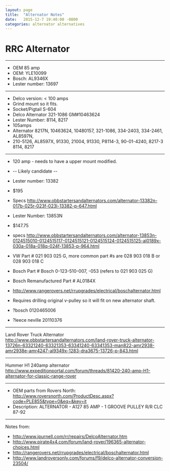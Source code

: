 ```yaml
---
layout: page 
title:  "Alternator Notes"
date:   2015-12-7 19:40:00 -0800
categories: alternator alternatives 
---
```


# RRC Alternator

---

- OEM 85 amp
- OEM: YLE10099
- Bosch: AL9346X
- Lester number: 13697

---

- Delco version: < 100 amps
- Grind mount so it fits.
- Socket/Pigtail S-604 
- Delco Alternator 321-1086 GM#10463624
- Lester Number: 8114, 8217
- 105amps
- Alternator 8217N, 10463624, 10480157, 321-1086, 334-2403, 334-2461, AL8597N,
- 210-5126, AL8597X, 91330, 21004, 91330, P8114-3, 90-01-4240, 8217-3 8114, 8217

---

- 120 amp - needs to have a upper mount modified.

- -- Likely candidate --
- Lester number: 13382 
- $195
- Specs <http://www.obbstartersandalternators.com/alternator-13382n-017b-025r-023f-023l-13382-p-647.html>

- Lester Number: 13853N
- $147.75
- specs <http://www.obbstartersandalternators.com/alternator-13853n-0124515010-0124515117-0124515121-0124515124-0124515125-al0189x-030a-018a-018q-024f-13853-p-964.html>

- VW Part # 021 903 025 G, more common part #s are 028 903 018 B or 028 903 018 C 
- Bosch Part # Bosch 0-123-510-007, -053 (refers to 021 903 025 G)
- Bosch Remanufactured Part # AL0184X 
- <http://www.rangerovers.net/rrupgrades/electrical/boschalternator.html>
- Requires drilling original v-pulley so it will fit on new alternator shaft.

- ?bosch 0120465006
- ?leece neville 20110376

---

Land Rover Truck Alternator <http://www.obbstartersandalternators.com/land-rover-truck-alternator-13726n-63321240-63321353-63341240-63341353-man822-amr2938-amr2938e-amr4247-al9349x-1283-dra3675-13726-p-843.html>

---

Hummer H1 240amp alternator <http://www.expeditionportal.com/forum/threads/81420-240-amp-H1-alternator-for-classic-range-rover>

---

- OEM parts from Rovers North: <http://www.roversnorth.com/ProductDesc.aspx?code=PLE855&type=0&eq=&key=it>
- Description: ALTERNATOR - A127 85 AMP - 1 GROOVE PULLEY R/R CLC 87-92

---

Notes from:

- <http://www.jpurnell.com/rr/repairs/DelcoAlternator.htm>
- <http://www.pirate4x4.com/forum/land-rover/196365-alternator-choices.html>
- <http://rangerovers.net/rrupgrades/electrical/boschalternator.html>
- <http://www.landroversonly.com/forums/f9/delco-alternator-conversion-23504/>
